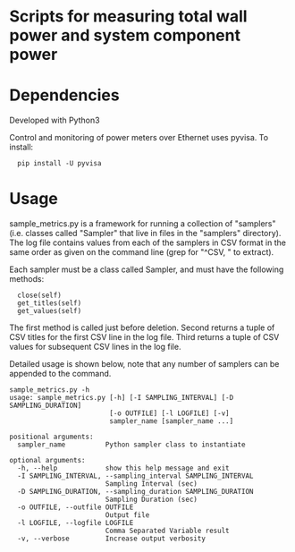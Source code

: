 # Scripts for measuring total wall power and system component power


# Dependencies

Developed with Python3

Control and monitoring of power meters over Ethernet uses pyvisa. To install:
```
  pip install -U pyvisa
```

# Usage

sample\_metrics.py is a framework for running a collection of "samplers"
(i.e. classes called "Sampler" that live in files in the "samplers" directory).
The log file contains values from each of the samplers in CSV format in
the same order as given on the command line (grep for "^CSV, " to extract).

Each sampler must be a class called Sampler, and must have the following
methods:
```
  close(self)
  get_titles(self)
  get_values(self)
```
The first method is called just before deletion.
Second returns a tuple of CSV titles for the first CSV line in the log file.
Third returns a tuple of CSV values for subsequent CSV lines in the log file.

Detailed usage is shown below, note that any number of samplers can
be appended to the command.

```
sample_metrics.py -h
usage: sample_metrics.py [-h] [-I SAMPLING_INTERVAL] [-D SAMPLING_DURATION]
                         [-o OUTFILE] [-l LOGFILE] [-v]
                         sampler_name [sampler_name ...]

positional arguments:
  sampler_name          Python sampler class to instantiate

optional arguments:
  -h, --help            show this help message and exit
  -I SAMPLING_INTERVAL, --sampling_interval SAMPLING_INTERVAL
                        Sampling Interval (sec)
  -D SAMPLING_DURATION, --sampling_duration SAMPLING_DURATION
                        Sampling Duration (sec)
  -o OUTFILE, --outfile OUTFILE
                        Output file
  -l LOGFILE, --logfile LOGFILE
                        Comma Separated Variable result
  -v, --verbose         Increase output verbosity

```

